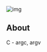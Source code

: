 ![img](https://assets.imaginablefutures.com/media/images/ALX_Logo.max-200x150.png)

## About

C - argc, argv
